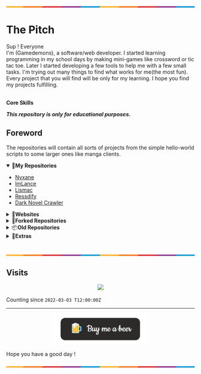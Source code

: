![](https://github.com/Gamedemons/Gamedemons/blob/main/Resources/waxline.png)

# The Pitch

Sup ! Everyone </br>
I'm (Gamedemons), a software/web developer. I started learning programming in my school days by making mini-games like crossword or tic tac toe. Later I started developing a few tools to help me with a few small tasks. I'm trying out many things to find what works for me(the most fun). Every project that you will find will be only for my learning. I hope you find my projects fulfilling. 

<br>
<b>Core Skills</b>

***This repository is only for educational purposes.***

## Foreword
The repositories will contain all sorts of projects from the simple hello-world scripts to some larger ones like manga clients. 

<details open>
<summary>💚<b>My Repositories</b></summary>

- [Nyxane](https://github.com/Gamedemons/Nyxane-Vue)
- [ImLance](https://github.com/Gamedemons/ImLance)
- [Lismac](https://github.com/Gamedemons/Lismac)
- [Ressdify](https://github.com/Gamedemons/Ressdify)
- [Dark Novel Crawler](https://github.com/Gamedemons/Darknovel-Crawler)
  
</details>

<details>
<summary>🌌<b>Websites</b></summary>

- [✨ Nyxane](https://github.com/Gamedemons/Nyxane-Vue)
- [Demo Website - SureShot](https://github.com/Gamedemons/deweb-sureshot)
- [Demo Website - Jewelry](https://github.com/Gamedemons/deweb-jewelry)

</details>

<details>
<summary>🔱<b>Forked Repositories</b></summary>

- [RuneGeneratorOS](https://github.com/Gamedemons/RuneGeneratorOS)
- [TownGeneratorOS](https://github.com/Gamedemons/TownGeneratorOS)
- [MapGeneratorOS](https://github.com/Gamedemons/MapGeneratorOS)
- [ArmoriaGeneratorOS](https://github.com/Gamedemons/ArmoriaGeneratorOS)
- [Exportify](https://github.com/Gamedemons/exportify)
- [Rectron](https://github.com/Gamedemons/rectron)

</details>

<details>
<summary>📦<b>Old Repositories</b></summary>

- [Lance](https://github.com/Gamedemons/Lance)
- [Music Player](https://github.com/Gamedemons/MusicPlayer)
- [Aero Trials](https://github.com/Gamedemons/AeroTrials)
- [Animon](https://github.com/Gamedemons/Animon)
- [Ani-mon](https://github.com/Gamedemons/Ani-mon)

</details>

<details>
<summary>🔮<b>Extras</b></summary>

- [Resources](https://github.com/Gamedemons/Resources)
- [ImGui Forks](https://github.com/Gamedemons/ImGui-Forks)
- [Tachiyomi Extensions](https://github.com/Gamedemons/ani-extensions)

</details>
</br>

![](https://github.com/Gamedemons/Gamedemons/blob/main/Resources/waxline.png)

## Visits

<p align="center">
  <a href="https://count.getloli.com/"><img src="https://count.getloli.com/get/@gamedemons?theme=rule34"/></a>
</p>

Counting since `2022-03-03 T12:00:00Z`

---

<p align="center"><a href="https://www.buymeacoffee.com/manthanrajoria"><img src="https://github.com/Gamedemons/Gamedemons/blob/main/Resources/beer.png"></a></p> 
Hope you have a good day !

![](https://github.com/Gamedemons/Gamedemons/blob/main/Resources/waxline.png)
